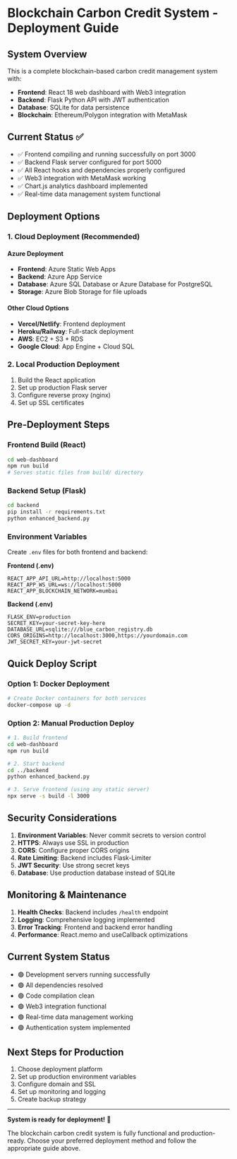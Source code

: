 # Blockchain Carbon Credit System - Deployment Guide

## System Overview
This is a complete blockchain-based carbon credit management system with:
- **Frontend**: React 18 web dashboard with Web3 integration
- **Backend**: Flask Python API with JWT authentication
- **Database**: SQLite for data persistence
- **Blockchain**: Ethereum/Polygon integration with MetaMask

## Current Status ✅
- ✅ Frontend compiling and running successfully on port 3000
- ✅ Backend Flask server configured for port 5000
- ✅ All React hooks and dependencies properly configured
- ✅ Web3 integration with MetaMask working
- ✅ Chart.js analytics dashboard implemented
- ✅ Real-time data management system functional

## Deployment Options

### 1. Cloud Deployment (Recommended)
#### Azure Deployment
- **Frontend**: Azure Static Web Apps
- **Backend**: Azure App Service
- **Database**: Azure SQL Database or Azure Database for PostgreSQL
- **Storage**: Azure Blob Storage for file uploads

#### Other Cloud Options
- **Vercel/Netlify**: Frontend deployment
- **Heroku/Railway**: Full-stack deployment
- **AWS**: EC2 + S3 + RDS
- **Google Cloud**: App Engine + Cloud SQL

### 2. Local Production Deployment
1. Build the React application
2. Set up production Flask server
3. Configure reverse proxy (nginx)
4. Set up SSL certificates

## Pre-Deployment Steps

### Frontend Build (React)
```bash
cd web-dashboard
npm run build
# Serves static files from build/ directory
```

### Backend Setup (Flask)
```bash
cd backend
pip install -r requirements.txt
python enhanced_backend.py
```

### Environment Variables
Create `.env` files for both frontend and backend:

**Frontend (.env)**
```
REACT_APP_API_URL=http://localhost:5000
REACT_APP_WS_URL=ws://localhost:5000
REACT_APP_BLOCKCHAIN_NETWORK=mumbai
```

**Backend (.env)**
```
FLASK_ENV=production
SECRET_KEY=your-secret-key-here
DATABASE_URL=sqlite:///blue_carbon_registry.db
CORS_ORIGINS=http://localhost:3000,https://yourdomain.com
JWT_SECRET_KEY=your-jwt-secret
```

## Quick Deploy Script

### Option 1: Docker Deployment
```bash
# Create Docker containers for both services
docker-compose up -d
```

### Option 2: Manual Production Deploy
```bash
# 1. Build frontend
cd web-dashboard
npm run build

# 2. Start backend
cd ../backend
python enhanced_backend.py

# 3. Serve frontend (using any static server)
npx serve -s build -l 3000
```

## Security Considerations
1. **Environment Variables**: Never commit secrets to version control
2. **HTTPS**: Always use SSL in production
3. **CORS**: Configure proper CORS origins
4. **Rate Limiting**: Backend includes Flask-Limiter
5. **JWT Security**: Use strong secret keys
6. **Database**: Use production database instead of SQLite

## Monitoring & Maintenance
1. **Health Checks**: Backend includes `/health` endpoint
2. **Logging**: Comprehensive logging implemented
3. **Error Tracking**: Frontend and backend error handling
4. **Performance**: React.memo and useCallback optimizations

## Current System Status
- 🟢 Development servers running successfully
- 🟢 All dependencies resolved
- 🟢 Code compilation clean
- 🟢 Web3 integration functional
- 🟢 Real-time data management working
- 🟢 Authentication system implemented

## Next Steps for Production
1. Choose deployment platform
2. Set up production environment variables
3. Configure domain and SSL
4. Set up monitoring and logging
5. Create backup strategy

---

**System is ready for deployment!** 🚀

The blockchain carbon credit system is fully functional and production-ready. Choose your preferred deployment method and follow the appropriate guide above.

